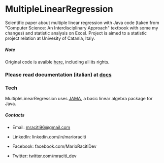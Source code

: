 # MultipleLinearRegression

Scientific  paper  about  multiple  linear  regression  with  Java  code  (taken  from  "Computer  Science:  An  Interdisciplinary  Approach"  textbook  with  some  my  changes) and statistic analysis on Excel. Project is aimed to a statistic project relation at Univesity of Catania, Italy.

##### Note

Original code is avaible [here], including all its rights.

### Please read documentation (italian) at [docs]

### Tech

MultipleLinearRegression uses [JAMA], a basic linear algebra package for Java.

##### Contacts

 - Email: mraciti96@gmail.com
 - LinkedIn: linkedin.com/in/marioraciti
 - Facebook: facebook.com/MarioRacitiDev
 - Twitter: twitter.com/mraciti_dev


   [docs]: <https://github.com/zMrDevJ/MultipleLinearRegression/blob/master/docs/REGRESSIONE%20LINEARE%20MULTIPLA.pdf>
   [JAMA]: <https://math.nist.gov/javanumerics/jama/>
   [here]: <https://introcs.cs.princeton.edu/java/97data/MultipleLinearRegression.java.html>
